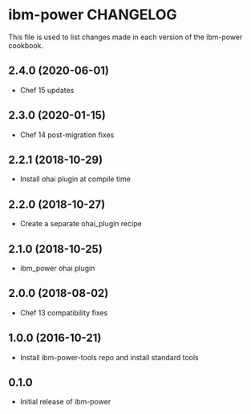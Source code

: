 ibm-power CHANGELOG
===================
This file is used to list changes made in each version of the
ibm-power cookbook.

2.4.0 (2020-06-01)
------------------
- Chef 15 updates

2.3.0 (2020-01-15)
------------------
- Chef 14 post-migration fixes

2.2.1 (2018-10-29)
------------------
- Install ohai plugin at compile time

2.2.0 (2018-10-27)
------------------
- Create a separate ohai_plugin recipe

2.1.0 (2018-10-25)
------------------
- ibm_power ohai plugin

2.0.0 (2018-08-02)
------------------
- Chef 13 compatibility fixes

1.0.0 (2016-10-21)
------------------
- Install ibm-power-tools repo and install standard tools

0.1.0
-----
- Initial release of ibm-power

